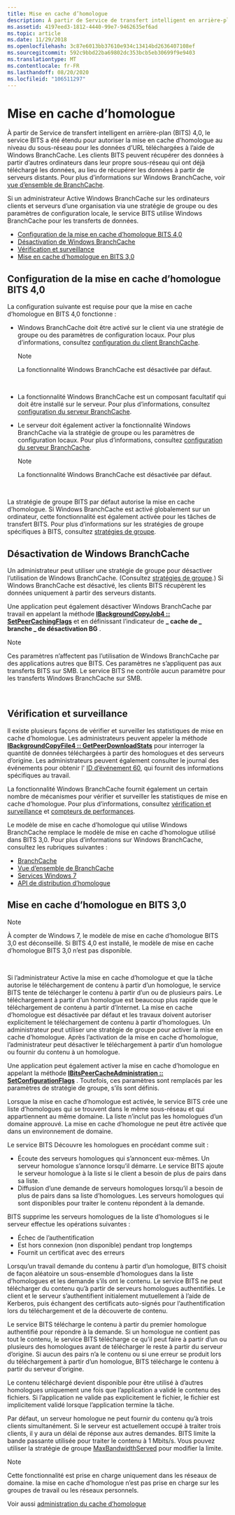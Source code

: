 ```yaml
---
title: Mise en cache d’homologue
description: À partir de Service de transfert intelligent en arrière-plan (BITS) 4,0, le service BITS a été étendu pour autoriser la mise en cache d’homologue au niveau du sous-réseau pour les données d’URL téléchargées à l’aide de Windows BranchCache.
ms.assetid: 4197eed3-1812-4440-99e7-9462635ef6ad
ms.topic: article
ms.date: 11/29/2018
ms.openlocfilehash: 3c87e6013bb37610e934c13414bd2636407108ef
ms.sourcegitcommit: 592c9bbd22ba69802dc353bcb5eb30699f9e9403
ms.translationtype: MT
ms.contentlocale: fr-FR
ms.lasthandoff: 08/20/2020
ms.locfileid: "106511297"
---
```

# <a name="peer-caching"></a>Mise en cache d’homologue

À partir de Service de transfert intelligent en arrière-plan (BITS) 4,0, le service BITS a été étendu pour autoriser la mise en cache d’homologue au niveau du sous-réseau pour les données d’URL téléchargées à l’aide de Windows BranchCache. Les clients BITS peuvent récupérer des données à partir d’autres ordinateurs dans leur propre sous-réseau qui ont déjà téléchargé les données, au lieu de récupérer les données à partir de serveurs distants. Pour plus d’informations sur Windows BranchCache, voir [vue d’ensemble de BranchCache](/previous-versions/windows/it-pro/windows-7/dd755969(v=ws.10)).

Si un administrateur Active Windows BranchCache sur les ordinateurs clients et serveurs d’une organisation via une stratégie de groupe ou des paramètres de configuration locale, le service BITS utilise Windows BranchCache pour les transferts de données.

-   [Configuration de la mise en cache d’homologue BITS 4,0](#configuration-for-bits-40-peer-caching)
-   [Désactivation de Windows BranchCache](#disabling-windows-branchcache)
-   [Vérification et surveillance](#verification-and-monitoring)
-   [Mise en cache d’homologue en BITS 3,0](#peer-caching-in-bits-30)

## <a name="configuration-for-bits-40-peer-caching"></a>Configuration de la mise en cache d’homologue BITS 4,0

La configuration suivante est requise pour que la mise en cache d’homologue en BITS 4,0 fonctionne :

-   Windows BranchCache doit être activé sur le client via une stratégie de groupe ou des paramètres de configuration locaux. Pour plus d’informations, consultez [configuration du client BranchCache](/previous-versions/windows/it-pro/windows-7/dd637820(v=ws.10)).
    > [!Note]  
    > La fonctionnalité Windows BranchCache est désactivée par défaut.

     

-   La fonctionnalité Windows BranchCache est un composant facultatif qui doit être installé sur le serveur. Pour plus d’informations, consultez [configuration du serveur BranchCache](/previous-versions/windows/it-pro/windows-7/dd637785(v=ws.10)).
-   Le serveur doit également activer la fonctionnalité Windows BranchCache via la stratégie de groupe ou les paramètres de configuration locaux. Pour plus d’informations, consultez [configuration du serveur BranchCache](/previous-versions/windows/it-pro/windows-7/dd637785(v=ws.10)).
    > [!Note]  
    > La fonctionnalité Windows BranchCache est désactivée par défaut.

     

La stratégie de groupe BITS par défaut autorise la mise en cache d’homologue. Si Windows BranchCache est activé globalement sur un ordinateur, cette fonctionnalité est également activée pour les tâches de transfert BITS. Pour plus d’informations sur les stratégies de groupe spécifiques à BITS, consultez [stratégies de groupe](group-policies.md).

## <a name="disabling-windows-branchcache"></a>Désactivation de Windows BranchCache

Un administrateur peut utiliser une stratégie de groupe pour désactiver l’utilisation de Windows BranchCache. (Consultez [stratégies de groupe](group-policies.md).) Si Windows BranchCache est désactivé, les clients BITS récupèrent les données uniquement à partir des serveurs distants.

Une application peut également désactiver Windows BranchCache par travail en appelant la méthode [**IBackgroundCopyJob4 :: SetPeerCachingFlags**](/windows/desktop/api/Bits3_0/nf-bits3_0-ibackgroundcopyjob4-setpeercachingflags) et en définissant l’indicateur de **\_ cache de \_ branche \_ de désactivation BG** .

> [!Note]  
> Ces paramètres n’affectent pas l’utilisation de Windows BranchCache par des applications autres que BITS. Ces paramètres ne s’appliquent pas aux transferts BITS sur SMB. Le service BITS ne contrôle aucun paramètre pour les transferts Windows BranchCache sur SMB.

 

## <a name="verification-and-monitoring"></a>Vérification et surveillance

Il existe plusieurs façons de vérifier et surveiller les statistiques de mise en cache d’homologue. Les administrateurs peuvent appeler la méthode [**IBackgroundCopyFile4 :: GetPeerDownloadStats**](/windows/desktop/api/Bits4_0/nf-bits4_0-ibackgroundcopyfile4-getpeerdownloadstats) pour interroger la quantité de données téléchargées à partir des homologues et des serveurs d’origine. Les administrateurs peuvent également consulter le journal des événements pour obtenir l' [ID d’événement 60](/previous-versions/windows/it-pro/windows-server-2008-R2-and-2008/cc734635(v=ws.10)), qui fournit des informations spécifiques au travail.

La fonctionnalité Windows BranchCache fournit également un certain nombre de mécanismes pour vérifier et surveiller les statistiques de mise en cache d’homologue. Pour plus d’informations, consultez [vérification et surveillance](/previous-versions/windows/it-pro/windows-7/dd637782(v=ws.10)) et [compteurs de performances](/previous-versions/windows/it-pro/windows-7/dd637826(v=ws.10)).

Le modèle de mise en cache d’homologue qui utilise Windows BranchCache remplace le modèle de mise en cache d’homologue utilisé dans BITS 3,0. Pour plus d’informations sur Windows BranchCache, consultez les rubriques suivantes :

-   [BranchCache](/previous-versions/windows/it-pro/windows-server-2012-R2-and-2012/jj127252(v=ws.11))
-   [Vue d’ensemble de BranchCache](/previous-versions/windows/it-pro/windows-7/dd755969(v=ws.10))
-   [Services Windows 7](../win7devguide/services.md)
-   [API de distribution d’homologue](../p2psdk/peer-distribution.md)

## <a name="peer-caching-in-bits-30"></a>Mise en cache d’homologue en BITS 3,0

> [!Note]  
> À compter de Windows 7, le modèle de mise en cache d’homologue BITS 3,0 est déconseillé. Si BITS 4,0 est installé, le modèle de mise en cache d’homologue BITS 3,0 n’est pas disponible.

 

Si l’administrateur Active la mise en cache d’homologue et que la tâche autorise le téléchargement de contenu à partir d’un homologue, le service BITS tente de télécharger le contenu à partir d’un ou de plusieurs pairs. Le téléchargement à partir d’un homologue est beaucoup plus rapide que le téléchargement de contenu à partir d’Internet. La mise en cache d’homologue est désactivée par défaut et les travaux doivent autoriser explicitement le téléchargement de contenu à partir d’homologues. Un administrateur peut utiliser une stratégie de groupe pour activer la mise en cache d’homologue. Après l’activation de la mise en cache d’homologue, l’administrateur peut désactiver le téléchargement à partir d’un homologue ou fournir du contenu à un homologue.

Une application peut également activer la mise en cache d’homologue en appelant la méthode [**IBitsPeerCacheAdministration :: SetConfigurationFlags**](/windows/desktop/api/Bits3_0/nf-bits3_0-ibitspeercacheadministration-setconfigurationflags) . Toutefois, ces paramètres sont remplacés par les paramètres de stratégie de groupe, s’ils sont définis.

Lorsque la mise en cache d’homologue est activée, le service BITS crée une liste d’homologues qui se trouvent dans le même sous-réseau et qui appartiennent au même domaine. La liste n’inclut pas les homologues d’un domaine approuvé. La mise en cache d’homologue ne peut être activée que dans un environnement de domaine.

Le service BITS Découvre les homologues en procédant comme suit :

-   Écoute des serveurs homologues qui s’annoncent eux-mêmes. Un serveur homologue s’annonce lorsqu’il démarre. Le service BITS ajoute le serveur homologue à la liste si le client a besoin de plus de pairs dans sa liste.
-   Diffusion d’une demande de serveurs homologues lorsqu’il a besoin de plus de pairs dans sa liste d’homologues. Les serveurs homologues qui sont disponibles pour traiter le contenu répondent à la demande.

BITS supprime les serveurs homologues de la liste d’homologues si le serveur effectue les opérations suivantes :

-   Échec de l’authentification
-   Est hors connexion (non disponible) pendant trop longtemps
-   Fournit un certificat avec des erreurs

Lorsqu’un travail demande du contenu à partir d’un homologue, BITS choisit de façon aléatoire un sous-ensemble d’homologues dans la liste d’homologues et les demande s’ils ont le contenu. Le service BITS ne peut télécharger du contenu qu’à partir de serveurs homologues authentifiés. Le client et le serveur s’authentifient initialement mutuellement à l’aide de Kerberos, puis échangent des certificats auto-signés pour l’authentification lors du téléchargement et de la découverte de contenu.

Le service BITS télécharge le contenu à partir du premier homologue authentifié pour répondre à la demande. Si un homologue ne contient pas tout le contenu, le service BITS télécharge ce qu’il peut faire à partir d’un ou plusieurs des homologues avant de télécharger le reste à partir du serveur d’origine. Si aucun des pairs n’a le contenu ou si une erreur se produit lors du téléchargement à partir d’un homologue, BITS télécharge le contenu à partir du serveur d’origine.

Le contenu téléchargé devient disponible pour être utilisé à d’autres homologues uniquement une fois que l’application a validé le contenu des fichiers. Si l’application ne valide pas explicitement le fichier, le fichier est implicitement validé lorsque l’application termine la tâche.

Par défaut, un serveur homologue ne peut fournir du contenu qu’à trois clients simultanément. Si le serveur est actuellement occupé à traiter trois clients, il y aura un délai de réponse aux autres demandes. BITS limite la bande passante utilisée pour traiter le contenu à 1 Mbits/s. Vous pouvez utiliser la stratégie de groupe [MaxBandwidthServed](group-policies.md) pour modifier la limite.

> [!Note]  
> Cette fonctionnalité est prise en charge uniquement dans les réseaux de domaine. la mise en cache d’homologue n’est pas prise en charge sur les groupes de travail ou les réseaux personnels.

Voir aussi [administration du cache d’homologue](/windows/desktop/Bits/administering-the-peer-cache)
 

 

 